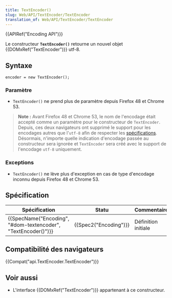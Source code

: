 ```yaml
---
title: TextEncoder()
slug: Web/API/TextEncoder/TextEncoder
translation_of: Web/API/TextEncoder/TextEncoder
---
```

{{APIRef("Encoding API")}}

Le constructeur **`TextEncoder()`** retourne un nouvel objet {{DOMxRef("TextEncoder")}} utf-8.

## Syntaxe

    encoder = new TextEncoder();

### Paramètre

- `TextEncoder()` ne prend plus de paramètre depuis Firefox 48 et Chrome 53.

> **Note :** Avant Firefox 48 et Chrome 53, le nom de l'encodage était accepté comme un paramètre pour le constructeur de `TextEncoder`.
> Depuis, ces deux navigateurs ont supprimé le support pour les encodages autres que l'`utf-8` afin de respecter les [spécifications](https://www.w3.org/TR/encoding/#dom-textencoder).
> Désormais, n'importe quelle indication d'encodage passée au constructeur sera ignorée et `TextEncoder` sera créé avec le support de l'encodage `utf-8` uniquement.

### Exceptions

- `TextEncoder()` ne lève plus d'exception en cas de type d'encodage inconnu depuis Firefox 48 et Chrome 53.

## Spécification

| Spécification                                                                    | Statu                        | Commentaire         |
| -------------------------------------------------------------------------------- | ---------------------------- | ------------------- |
| {{SpecName("Encoding", "#dom-textencoder", "TextEncoder()")}} | {{Spec2("Encoding")}} | Définition initiale |

## Compatibilité des navigateurs

{{Compat("api.TextEncoder.TextEncoder")}}

## Voir aussi

- L'interface {{DOMxRef("TextEncoder")}} appartenant à ce constructeur.
